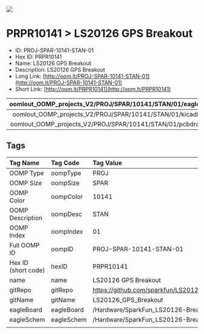 


  
![][im]
# PRPR10141 > LS20126 GPS Breakout

- ID: PROJ-SPAR-10141-STAN-01
- Hex ID: PRPR10141
- Name: LS20126 GPS Breakout
- Description: LS20126 GPS Breakout
- Long Link: [http://oom.lt/PROJ-SPAR-10141-STAN-01](http://oom.lt/PROJ-SPAR-10141-STAN-01)
- Short Link: [http://oom.lt/PRPR10141](http://oom.lt/PRPR10141)
  

|oomlout_OOMP_projects_V2/PROJ/SPAR/10141/STAN/01/eagleImage.png|oomlout_OOMP_projects_V2/PROJ/SPAR/10141/STAN/01/eagleSchemImage.png|oomlout_OOMP_projects_V2/PROJ/SPAR/10141/STAN/01/kicadPcb3dFront.png|oomlout_OOMP_projects_V2/PROJ/SPAR/10141/STAN/01/kicadPcb3dBack.png|
| :---: | :---: | :---: | :---: |
|oomlout_OOMP_projects_V2/PROJ/SPAR/10141/STAN/01/kicadPcb3d.png|oomlout_OOMP_projects_V2/PROJ/SPAR/10141/STAN/01/bomBack.png|oomlout_OOMP_projects_V2/PROJ/SPAR/10141/STAN/01/bomFront.png|oomlout_OOMP_projects_V2/PROJ/SPAR/10141/STAN/01/pcbdraw.svg|
|oomlout_OOMP_projects_V2/PROJ/SPAR/10141/STAN/01/pcbdrawBack.svg||||

## Tags
  

|Tag Name|Tag Code|Tag Value|
| :--- | :--- | :--- |
|OOMP Type|oompType|PROJ|
|OOMP Size|oompSize|SPAR|
|OOMP Color|oompColor|10141|
|OOMP Description|oompDesc|STAN|
|OOMP Index|oompIndex|01|
|Full OOMP ID|oompID|PROJ-SPAR-10141-STAN-01|
|Hex ID (short code)|hexID|PRPR10141|
|name|name|LS20126 GPS Breakout|
|gitRepo|gitRepo|https://github.com/sparkfun/LS20126_GPS_Breakout|
|gitName|gitName|LS20126_GPS_Breakout|
|eagleBoard|eagleBoard|/Hardware/SparkFun_LS20126-Breakout-v11.brd|
|eagleSchem|eagleSchem|/Hardware/SparkFun_LS20126-Breakout-v11.sch|
||||



[im]: PROJ/SPAR/10141/STAN/01/kicadPcb3d_450.png
